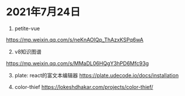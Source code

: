 # 2021年7月24日

1. petite-vue

<https://mp.weixin.qq.com/s/neKnAOlQp_ThAzxKSPq6wA>

2. v8知识图谱

<https://mp.weixin.qq.com/s/MMaDL06HQgY3hPD6Mfc93g>

3. plate: react的富文本编辑器
<https://plate.udecode.io/docs/installation>

4. color-thief
<https://lokeshdhakar.com/projects/color-thief/>